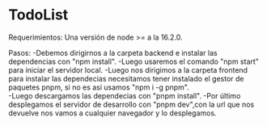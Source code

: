 # TodoList

Requerimientos:
Una versión de node >= a la 16.2.0.

Pasos:
-Debemos dirigirnos a la carpeta backend e instalar las dependencias con "npm install".
-Luego usaremos el comando "npm start" para iniciar el servidor local.
-Luego nos dirigimos a la carpeta frontend para instalar las dependecias necesitamos tener instalado el gestor de paquetes pnpm, si no es así usamos "npm i -g pnpm".  
-Luego descargamos las dependecias con "pnpm install".
-Por último desplegamos el servidor de desarrollo con "pnpm dev",con la url que nos devuelve nos vamos a cualquier navegador y lo desplegamos.
